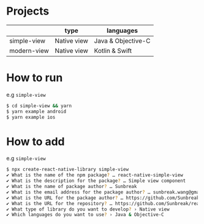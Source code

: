 # Projects

|             | type        | languages          |
|-------------|-------------|--------------------|
| simple-view | Native view | Java & Objective-C |
| modern-view | Native view | Kotlin & Swift     |

# How to run

e.g `simple-view`

```sh
$ cd simple-view && yarn
$ yarn example android
$ yarn example ios
```

# How to add

e.g `simple-view`

```sh
$ npx create-react-native-library simple-view
✔ What is the name of the npm package? … react-native-simple-view
✔ What is the description for the package? … Simple view component
✔ What is the name of package author? … Sunbreak
✔ What is the email address for the package author? … sunbreak.wang@gmail.com
✔ What is the URL for the package author? … https://github.com/Sunbreak
✔ What is the URL for the repository? … https://github.com/Sunbreak/react-native-simple-view
✔ What type of library do you want to develop? › Native view
✔ Which languages do you want to use? › Java & Objective-C
```